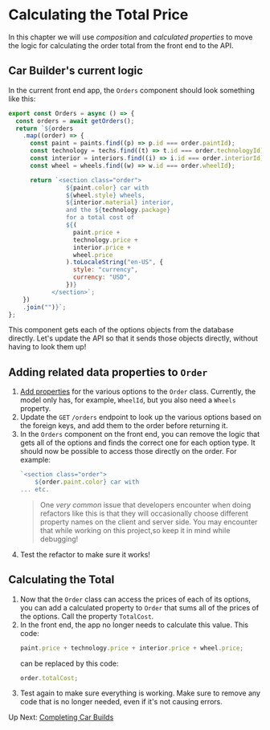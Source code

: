 # Calculating the Total Price

In this chapter we will use _composition_ and _calculated properties_ to move the logic for calculating the order total from the front end to the API.

## Car Builder's current logic

In the current front end app, the `Orders` component should look something like this:

```javascript
export const Orders = async () => {
  const orders = await getOrders();
  return `${orders
    .map((order) => {
      const paint = paints.find((p) => p.id === order.paintId);
      const technology = techs.find((t) => t.id === order.technologyId);
      const interior = interiors.find((i) => i.id === order.interiorId);
      const wheel = wheels.find((w) => w.id === order.wheelId);

      return `<section class="order">
                ${paint.color} car with
                ${wheel.style} wheels,
                ${interior.material} interior,
                and the ${technology.package}
                for a total cost of
                ${(
                  paint.price +
                  technology.price +
                  interior.price +
                  wheel.price
                ).toLocaleString("en-US", {
                  style: "currency",
                  currency: "USD",
                })}
            </section>`;
    })
    .join("")}`;
};
```

This component gets each of the options objects from the database directly. Let's update the API so that it sends those objects directly, without having to look them up!

## Adding related data properties to `Order`

1. [Add properties](./honey-raes-get-emps-cust.md#including-related-data) for the various options to the `Order` class. Currently, the model only has, for example, `WheelId`, but you also need a `Wheels` property.
1. Update the `GET` `/orders` endpoint to look up the various options based on the foreign keys, and add them to the order before returning it.
1. In the `Orders` component on the front end, you can remove the logic that gets all of the options and finds the correct one for each option type. It should now be possible to access those directly on the order. For example:
   ```javascript
   `<section class="order">
       ${order.paint.color} car with
   ... etc.
   ```
   > One _very common_ issue that developers encounter when doing refactors like this is that they will occasionally choose different property names on the client and server side. You may encounter that while working on this project,so keep it in mind while debugging!
1. Test the refactor to make sure it works!

## Calculating the Total

1. Now that the `Order` class can access the prices of each of its options, you can add a calculated property to `Order` that sums all of the prices of the options. Call the property `TotalCost`.
1. In the front end, the app no longer needs to calculate this value. This code:
   ```javascript
   paint.price + technology.price + interior.price + wheel.price;
   ```
   can be replaced by this code:
   ```javascript
   order.totalCost;
   ```
1. Test again to make sure everything is working. Make sure to remove any code that is no longer needed, even if it's not causing errors.

Up Next: [Completing Car Builds](./car-builder-complete-build.md)
